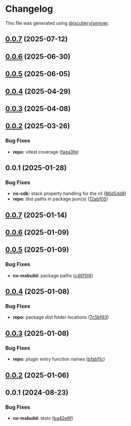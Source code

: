 # Changelog

This file was generated using [@jscutlery/semver](https://github.com/jscutlery/semver).

## [0.0.7](https://github.com/plastic-ant/packages/compare/nx-dvc@0.0.6...nx-dvc@0.0.7) (2025-07-12)

## [0.0.6](https://github.com/plastic-ant/packages/compare/nx-dvc@0.0.5...nx-dvc@0.0.6) (2025-06-30)

## [0.0.5](https://github.com/plastic-ant/packages/compare/nx-dvc@0.0.4...nx-dvc@0.0.5) (2025-06-05)

## [0.0.4](https://github.com/plastic-ant/packages/compare/nx-dvc@0.0.3...nx-dvc@0.0.4) (2025-04-29)

## [0.0.3](https://github.com/plastic-ant/packages/compare/nx-dvc@0.0.2...nx-dvc@0.0.3) (2025-04-08)

## [0.0.2](https://github.com/plastic-ant/packages/compare/nx-dvc@0.0.1...nx-dvc@0.0.2) (2025-03-26)


### Bug Fixes

* **repo:** vitest coverage ([faea3fe](https://github.com/plastic-ant/packages/commit/faea3fe115e29c60c990dcf1fef991d55e9cb20e))

## 0.0.1 (2025-01-28)


### Bug Fixes

* **nx-cdk:** stack property handling for the cli ([86d5dd8](https://github.com/plastic-ant/packages/commit/86d5dd8d674fdd39a4bbe23feeab685f38b8aef1))
* **repo:** dist paths in package.json(s) ([12abf05](https://github.com/plastic-ant/packages/commit/12abf05216cda9b4de78324f0c895947b52f245c))

## [0.0.7](https://github.com/plastic-ant/packages/compare/nx-msbuild@0.0.6...nx-msbuild@0.0.7) (2025-01-14)

## [0.0.6](https://github.com/plastic-ant/packages/compare/nx-msbuild@0.0.5...nx-msbuild@0.0.6) (2025-01-09)

## [0.0.5](https://github.com/plastic-ant/packages/nx-msbuild/compare/nx-msbuild@0.0.4...nx-msbuild@0.0.5) (2025-01-09)

### Bug Fixes

- **nx-msbuild:** package paths ([c46f5f4](https://github.com/plastic-ant/packages/nx-msbuild/commit/c46f5f4af7633433cc0059e63e3f9107ca4fbc90))

## [0.0.4](https://github.com/plastic-ant/packages/compare/nx-msbuild@0.0.3...nx-msbuild@0.0.4) (2025-01-08)

### Bug Fixes

- **repo:** package dist folder locations ([7c5bf93](https://github.com/plastic-ant/packages/commit/7c5bf93c8f7a7627e4519908c82de712056cf42b))

## [0.0.3](https://github.com/plastic-ant/packages/compare/nx-msbuild@0.0.2...nx-msbuild@0.0.3) (2025-01-08)

### Bug Fixes

- **repo:** plugin entry function names ([bfab11c](https://github.com/plastic-ant/packages/commit/bfab11c76f377adf1713711877fa89bfa530d0e1))

## [0.0.2](https://github.com/plastic-ant/packages/compare/nx-msbuild@0.0.1...nx-msbuild@0.0.2) (2025-01-06)

## 0.0.1 (2024-08-23)

### Bug Fixes

- **nx-msbuild:** tests ([ba42e8f](https://github.com/plastic-ant/packages/commit/ba42e8f77bcdc3b40ef2b34890b32f0bd39a5f9a))
